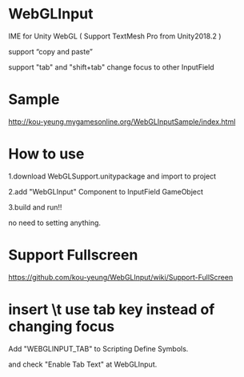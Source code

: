# WebGLInput

IME for Unity WebGL ( Support TextMesh Pro from Unity2018.2 )

support “copy and paste”

support "tab" and "shift+tab" change focus to other InputField

# Sample
http://kou-yeung.mygamesonline.org/WebGLInputSample/index.html

# How to use
1.download WebGLSupport.unitypackage and import to project

2.add "WebGLInput" Component to InputField GameObject

3.build and run!!

no need to setting anything.

# Support Fullscreen
https://github.com/kou-yeung/WebGLInput/wiki/Support-FullScreen

# insert \t use tab key instead of changing focus
Add "WEBGLINPUT_TAB" to Scripting Define Symbols.

and check "Enable Tab Text" at WebGLInput. 

